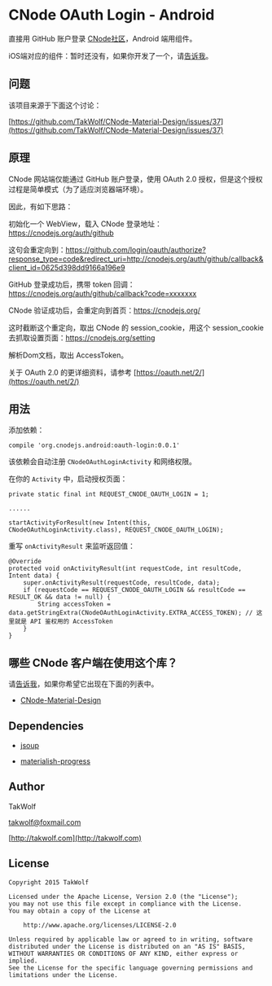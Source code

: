 # CNode OAuth Login - Android #

直接用 GitHub 账户登录 [CNode社区](https://cnodejs.org)，Android 端用组件。

iOS端对应的组件：暂时还没有，如果你开发了一个，请[告诉我](mailto:takwolf@foxmail.com)。

## 问题 ##

该项目来源于下面这个讨论：

[https://github.com/TakWolf/CNode-Material-Design/issues/37](https://github.com/TakWolf/CNode-Material-Design/issues/37)

## 原理 ##

CNode 网站端仅能通过 GitHub 账户登录，使用 OAuth 2.0 授权，但是这个授权过程是简单模式（为了适应浏览器端环境）。

因此，有如下思路：

初始化一个 WebView，载入 CNode 登录地址：https://cnodejs.org/auth/github

这句会重定向到：https://github.com/login/oauth/authorize?response_type=code&redirect_uri=http://cnodejs.org/auth/github/callback&client_id=0625d398dd9166a196e9

GitHub 登录成功后，携带 token 回调： https://cnodejs.org/auth/github/callback?code=xxxxxxx

CNode 验证成功后，会重定向到首页：https://cnodejs.org/

这时截断这个重定向，取出 CNode 的 session_cookie，用这个 session_cookie 去抓取设置页面：https://cnodejs.org/setting

解析Dom文档，取出 AccessToken。

关于 OAuth 2.0 的更详细资料，请参考 [https://oauth.net/2/](https://oauth.net/2/)

## 用法 ##

添加依赖：

```
compile 'org.cnodejs.android:oauth-login:0.0.1'
```

该依赖会自动注册 `CNodeOAuthLoginActivity` 和网络权限。

在你的 `Activity` 中，启动授权页面：

```
private static final int REQUEST_CNODE_OAUTH_LOGIN = 1;

......

startActivityForResult(new Intent(this, CNodeOAuthLoginActivity.class), REQUEST_CNODE_OAUTH_LOGIN);
```

重写 `onActivityResult` 来监听返回值：

```
@Override
protected void onActivityResult(int requestCode, int resultCode, Intent data) {
    super.onActivityResult(requestCode, resultCode, data);
    if (requestCode == REQUEST_CNODE_OAUTH_LOGIN && resultCode == RESULT_OK && data != null) {
        String accessToken = data.getStringExtra(CNodeOAuthLoginActivity.EXTRA_ACCESS_TOKEN); // 这里就是 API 鉴权用的 AccessToken
    }
}
```

## 哪些 CNode 客户端在使用这个库？ ##

请[告诉我](mailto:takwolf@foxmail.com)，如果你希望它出现在下面的列表中。

- [CNode-Material-Design](https://github.com/TakWolf/CNode-Material-Design)

## Dependencies ##

- [jsoup](https://jsoup.org)

- [materialish-progress](https://github.com/pnikosis/materialish-progress)

## Author ##

TakWolf

[takwolf@foxmail.com](mailto:takwolf@foxmail.com)

[http://takwolf.com](http://takwolf.com)

## License ##

```
Copyright 2015 TakWolf

Licensed under the Apache License, Version 2.0 (the "License");
you may not use this file except in compliance with the License.
You may obtain a copy of the License at

    http://www.apache.org/licenses/LICENSE-2.0

Unless required by applicable law or agreed to in writing, software
distributed under the License is distributed on an "AS IS" BASIS,
WITHOUT WARRANTIES OR CONDITIONS OF ANY KIND, either express or implied.
See the License for the specific language governing permissions and
limitations under the License.
```
